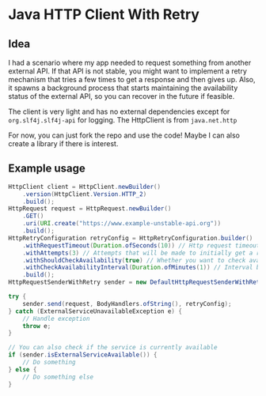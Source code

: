 # Java HTTP Client With Retry

## Idea
I had a scenario where my app needed to request something from another external API.
If that API is not stable, you might want to implement a retry mechanism that tries a few times to get a response and
then gives up. Also, it spawns a background process that starts maintaining the availability status of the external API,
so you can recover in the future if feasible.

The client is very light and has no external dependencies except for ```org.slf4j.slf4j-api``` for logging.
The HttpClient is from ```java.net.http```

For now, you can just fork the repo and use the code! Maybe I can also create a library if there is interest.

## Example usage

```java
HttpClient client = HttpClient.newBuilder()
    .version(HttpClient.Version.HTTP_2)
    .build();
HttpRequest request = HttpRequest.newBuilder()
    .GET()
    .uri(URI.create("https://www.example-unstable-api.org"))
    .build();
HttpRetryConfiguration retryConfig = HttpRetryConfiguration.builder()
    .withRequestTimeout(Duration.ofSeconds(10)) // Http request timeout for receiving a response
    .withAttempts(3) // Attempts that will be made to initially get a response
    .withShouldCheckAvailability(true) // Whether you want to check availability in the background
    .withCheckAvailabilityInterval(Duration.ofMinutes(1)) // Interval between checking availability in background
    .build();
HttpRequestSenderWithRetry sender = new DefaultHttpRequestSenderWithRetry(client);

try {
    sender.send(request, BodyHandlers.ofString(), retryConfig);
} catch (ExternalServiceUnavailableException e) {
    // Handle exception
    throw e;
}

// You can also check if the service is currently available
if (sender.isExternalServiceAvailable()) {
    // Do something
} else {
    // Do something else
}
```
